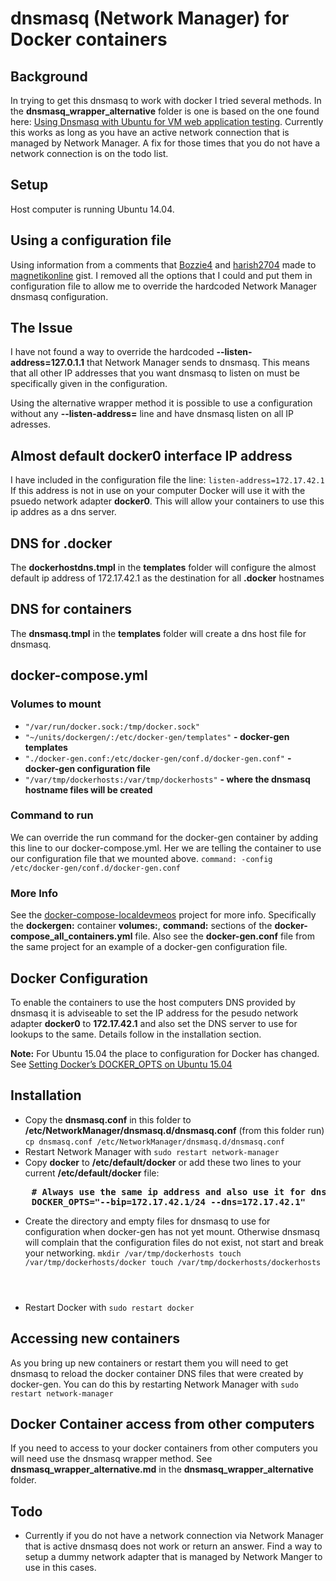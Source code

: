 # dnsmasq (Network Manager) for Docker containers 
## Background
In trying to get this dnsmasq to work with docker I tried several methods.  In the **dnsmasq_wrapper_alternative** folder is one is based on the one found here: [Using Dnsmasq with Ubuntu for VM web application testing](https://gist.github.com/magnetikonline/6236150).  Currently this works as long as you have an active network connection that is managed by Network Manager. A fix for those times that you do not have a network connection is on the todo list.

## Setup
Host computer is running Ubuntu 14.04.

## Using a configuration file
Using information from a comments that  [Bozzie4](https://gist.github.com/Bozzie4)  and [harish2704](https://gist.github.com/harish2704) made to [magnetikonline](https://gist.github.com/magnetikonline) gist. I removed all the options that I could and put them in configuration file to allow me to override the hardcoded Network Manager dnsmasq configuration.

## The Issue
I have not found a way to override the hardcoded **--listen-address=127.0.1.1** that Network Manager sends to dnsmasq. This means that all other IP addresses that you want dnsmasq to listen on must be specifically given in the configuration. 

Using the alternative wrapper method it is possible to use a configuration without any **--listen-address=** line and have dnsmasq listen on all IP adresses. 

## Almost default docker0 interface IP address
I have included in the configuration file the line:
``listen-address=172.17.42.1`` If this address is not in use on your computer Docker will use it with the psuedo network adapter **docker0**. 
This will allow your containers to use this ip addres as a dns server. 

## DNS for .docker
The **dockerhostdns.tmpl** in the **templates** folder will configure the almost default ip address of 172.17.42.1 as the destination for all **.docker** hostnames 

## DNS for containers
The **dnsmasq.tmpl** in the **templates** folder will create a dns host file for dnsmasq.

## docker-compose.yml
### Volumes to mount

- ``"/var/run/docker.sock:/tmp/docker.sock"``
- ``"~/units/dockergen/:/etc/docker-gen/templates"`` **- docker-gen templates**
- ``"./docker-gen.conf:/etc/docker-gen/conf.d/docker-gen.conf"`` **- docker-gen configuration file**
- ``"/var/tmp/dockerhosts:/var/tmp/dockerhosts"`` **- where the dnsmasq hostname files will be created**

### Command to run
We can override the run command for the docker-gen container by adding this line to our docker-compose.yml. Her we are telling the container to use our configuration file that we mounted above.
 ``command: -config /etc/docker-gen/conf.d/docker-gen.conf``

### More Info
See the [docker-compose-localdevmeos](https://github.com/meosch/docker-compose-localdevmeos) project for more info. Specifically the **dockergen:** container **volumes:**, **command:** sections of the **docker-compose_all_containers.yml** file.
Also see the **docker-gen.conf** file from the same project for an example of a docker-gen configuration file.

## Docker Configuration
To enable the containers to use the host computers DNS provided by dnsmasq it is adviseable to set the IP address for the pesudo network adapter **docker0** to **172.17.42.1** and also set the DNS server to use for lookups to the same. Details follow in the installation section.

**Note:** For Ubuntu 15.04 the place to configuration for Docker has changed. See [Setting Docker’s DOCKER_OPTS on Ubuntu 15.04](http://blog.benhall.me.uk/2015/07/setting-dockers-docker_opts-on-ubuntu-15-04/)

## Installation
* Copy the **dnsmasq.conf** in this folder to **/etc/NetworkManager/dnsmasq.d/dnsmasq.conf** (from this folder run) ``cp dnsmasq.conf /etc/NetworkManager/dnsmasq.d/dnsmasq.conf``
* Restart Network Manager with ``sudo restart network-manager``
* Copy **docker** to **/etc/default/docker** or add these two lines to your current **/etc/default/docker** file:


<pre>
    <strong># Always use the same ip address and also use it for dns
    DOCKER_OPTS="--bip=172.17.42.1/24 --dns=172.17.42.1"</strong></pre>
* Create the directory and empty files for dnsmasq to use for configuration when docker-gen has not yet mount. Otherwise dnsmasq will complain that the configuration files do not exist, not start and break your networking.
<code>mkdir /var/tmp/dockerhosts
touch /var/tmp/dockerhosts/docker
touch /var/tmp/dockerhosts/dockerhosts
</code>

* Restart Docker with ``sudo restart docker``

## Accessing new containers
As you bring up new containers or restart them you will need to get dnsmasq to reload the docker container DNS files that were created by docker-gen. You can do this by restarting Network Manager with
``sudo restart network-manager``

## Docker Container access from other computers
If you need to access to your docker containers from other computers you will need use the dnsmasq wrapper method. See **dnsmasq_wrapper_alternative.md**  in the **dnsmasq_wrapper_alternative** folder.

## Todo
* Currently if you do not have a network connection via Network Manager  that is active dnsmasq does not work or return an answer. Find a way to setup a dummy network adapter that is managed by Network Manger to use in this cases.
